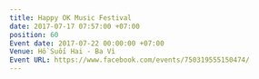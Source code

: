 ```yaml
---
title: Happy OK Music Festival
date: 2017-07-17 07:57:00 +07:00
position: 60
Event date: 2017-07-22 00:00:00 +07:00
Venue: Hồ Suối Hai - Ba Vì
Event URL: https://www.facebook.com/events/750319555150474/
---
```


